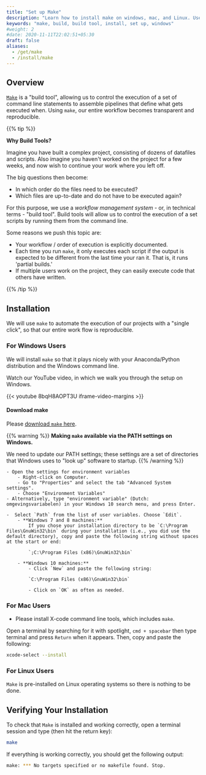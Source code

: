 ```yaml
---
title: "Set up Make"
description: "Learn how to install make on windows, mac, and Linux. Use make to automate the execution of projects, and see how to check if make is installed correctly"
keywords: "make, build, build tool, install, set up, windows"
#weight: 2
#date: 2020-11-11T22:02:51+05:30
draft: false
aliases:
  - /get/make
  - /install/make
---
```


## Overview

[`Make`](https://www.gnu.org/software/make/) is a "build tool", allowing us to control the execution of a set of command line statements to assemble pipelines that define what gets executed when. Using `make`,
our entire workflow becomes transparent and reproducible.

{{% tip %}}

**Why Build Tools?**

Imagine you have built a complex project, consisting of dozens of datafiles and scripts.
Also imagine you haven't worked on the project for a few weeks, and now wish to continue
your work where you left off.

The big questions then become:

- In which order do the files need to be executed?
- Which files are up-to-date and do not have to be executed again?

For this purpose, we use a *workflow management system* - or, in technical terms - "build tool".
Build tools will allow us to control the execution of a set scripts by running them from the command line.

Some reasons we push this topic are:

* Your workflow / order of execution is explicitly documented.
* Each time you run `make`, it only executes each script if the output is expected to be different from the last time your ran it. That is, it runs 'partial builds.'
* If multiple users work on the project, they can easily execute code that others have written.

{{% /tip %}}
<!--    #* Its written in Python, which minimizes the learning curve needed to pick up the essentials relatively small
#    #* It was designed for academic/professional research (in Bioformatics) so it feels more intuitive than most alternatives for our desired audience.
-->

## Installation

We will use `make` to automate the execution of our projects with a "single click", so that our entire work flow is reproducible.

### For Windows Users

We will install `make` so that it plays nicely with your Anaconda/Python distribution and the Windows command line.

Watch our YouTube video, in which we walk you through the setup on Windows.

{{< youtube 8bqH8AOPT3U iframe-video-margins >}}

#### Download make
Please [download `make` here](http://gnuwin32.sourceforge.net/downlinks/make.php).

{{% warning %}}
**Making `make` available via the PATH settings on Windows.**

We need to update our PATH settings; these settings are a set of directories that Windows uses to "look up" software to startup.
{{% /warning %}}

    - Open the settings for environment variables
        - Right-click on Computer.
      	- Go to "Properties" and select the tab "Advanced System settings".
      	- Choose "Environment Variables"
    - Alternatively, type "environment variable" (Dutch: omgevingsvariabelen) in your Windows 10 search menu, and press Enter.

	-  Select `Path` from the list of user variables. Choose `Edit`.
		- **Windows 7 and 8 machines:**
			If you chose your installation directory to be `C:\Program Files\GnuWin32\bin` during your installation (i.e., you did use the default directory), copy and paste the following string without spaces at the start or end:

            `;C:\Program Files (x86)\GnuWin32\bin`

		- **Windows 10 machines:**
			- Click `New` and paste the following string:

            `C:\Program Files (x86)\GnuWin32\bin`

			- Click on `OK` as often as needed.

<!---

within CygWin.
Its time to go back to the **setup-x86_64.exe** we [told you not to delete](commandLine.md). We will use it to install make.
Proceed as follows:

* Click through the installation until you arrive at the page "Select packages."
* Type make into the search function and wait for the results to be filtered.
* Click the '+' next to "Devel" and then find the following lines:
    * make
    * gcc-tools-epoch1-automake
    * gcc-tools-epoch2-automake
 and then click on the word 'Skip' located next to each of these. 'Skip' should then be replaced with some numbers (the version which we will install).
 * Now click on "Next" in the bottom right corner and continue accepting all options until the installation is complete.

-->

### For Mac Users

* Please install X-code command line tools, which includes `make`.

Open a terminal by searching for it with spotlight, `cmd + spacebar` then type terminal and press `Return` when it appears. Then, copy and paste the following:

```bash
xcode-select --install
```

### For Linux Users

`Make` is pre-installed on Linux operating systems so there is nothing to be done.


## Verifying Your Installation

To check that `Make` is installed and working correctly, open a terminal session and type (then hit the return key):

```bash
make
```

If everything is working correctly, you should get the following output:

```bash
make: *** No targets specified or no makefile found. Stop.
```
